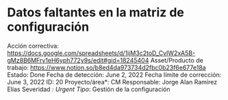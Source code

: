 # Datos faltantes en la matriz de configuración

Acción correctiva: https://docs.google.com/spreadsheets/d/1ijM3c2toD_CvIW2xA5B-gMz8B6MFrv1eH6yph772y9s/edit#gid=18245404
Asset/Producto de trabajo: https://www.notion.so/b8ed4da973734d2fbc0b23f6e677e18a 
Estado: Done
Fecha de detección: June 2, 2022
Fecha límite de corrección: June 3, 2022
ID: 20
Proyecto/área*: CM
Responsable: Jorge Alan Ramírez Elías
Severidad *: Urgent
Tipo*: Gestión de la configuración